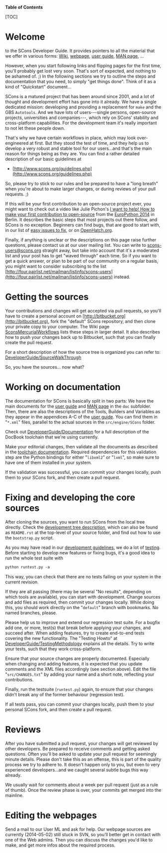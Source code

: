 **Table of Contents**

[TOC]

# Welcome

to the SCons Developer Guide. It provides pointers to all the material that we offer in various forms: [Wiki](http://www.scons.org/wiki), [webpage](http://www.scons.org), [user guide](http://www.scons.org/doc/production/HTML/scons-user.html), [MAN page](http://www.scons.org/doc/production/HTML/scons-man.html), ...

However, when you start following links and flipping pages for the first time, you'll probably get lost very soon. That's sort of expected, and nothing to be ashamed of. ;)
In the following sections we try to outline the steps and documentation that you need, to simply "get things done". Think of it as a kind of "Quickstart" document...

SCons is a matured project that has been around since 2001, and a lot of thought and development effort has gone into it already. We have a single dedicated mission: developing and providing a replacement for `make` and the GBS `Autotools`. And we have lots of users---single persons, open-source projects, universities and companies---, which rely on SCons' stability and cross-platform capabilities. For the development team it's really important to not let these people down.

That's why we have certain workflows in place, which may look over-engineered at first. But they stood the test of time, and they help us to develop a very robust and stable tool for our users...and that's the main reason for things being as they are. You can find a rather detailed description of our basic guidelines at

* [http://www.scons.org/guidelines.php](http://www.scons.org/guidelines.php)

So, please try to stick to our rules and be prepared to have a "long breath" when you're about to make larger changes, or during reviews of your pull requests. ;)

If this will be your first contribution to an open-source project ever, you might want to check out a video like Julie Pichon's [I want to help! How to make your first contribution to open-source](http://pyvideo.org/video/2988/i-want-to-help-how-to-make-your-first-contributi) from the [EuroPython 2014](https://ep2014.europython.eu/) in Berlin. It describes the basic steps that most projects out there follow, and SCons is no exception. Beginners can find bugs, that are good to start with, in our list of [easy issues to fix](EasyIssuesToFix), or on [OpenHatch.org](http://openhatch.org/projects/SCons).

Finally, if anything is unclear or the descriptions on this page raise further questions, please contact us at our user mailing list. You can write to [scons-users@scons.org](mailto:scons-users@scons.org) straight away, but take into account that it's a moderated list and your post has to get "waved through" each time. So if you want to get a quick answer, or plan to be part of our community on a regular basis, you might want to consider subscribing to the list [http://four.pairlist.net/mailman/listinfo/scons-users](http://four.pairlist.net/mailman/listinfo/scons-users) instead.


# Getting the sources

Your contributions and changes will get accepted via pull requests, so you'll have to create a personal account on [http://bitbucket.org](http://bitbucket.org), fork the "default" SCons repository, and then clone your private copy to your computer.
The Wiki page [SconsMercurialWorkflows](../SconsMercurialWorkflows) lists these steps in larger detail. It also describes how to push your changes back up to Bitbucket, such that you can finally create the pull request.

For a short description of how the source tree is organized you can refer to: [DeveloperGuide/SourceWalkThrough](SourceWalkThrough)

So, you have the sources... now what?


# Working on documentation

The documentation for SCons is basically split in two parts: We have the main documents for the [user guide](http://www.scons.org/doc/production/HTML/scons-user.html) and [MAN page](http://www.scons.org/doc/production/HTML/scons-man.html) in the `doc` subfolder. Then, there are also the descriptions of the Tools, Builders and Variables as they appear in the appendices A-C of the [user guide](http://www.scons.org/doc/production/HTML/scons-user.html). You can find them in "`*.xml`" files, parallel to the actual sources in the `src/engine/SCons` folder.

Check out [DeveloperGuide/Documentation](Documentation) for a full description of the DocBook toolchain that we're using currently.

Make your editorial changes, then validate all the documents as described in the [toolchain documentation](Documentation). Required dependencies for this validation step are the Python bindings for either "`libxml2`" or "`lxml`", so make sure to have one of them installed in your system.

If the validation was successful, you can commit your changes locally, push them to your SCons fork, and then create a pull request.


# Fixing and developing the core sources

After cloning the sources, you want to run SCons from the local tree directly. Check the [development tree description](https://bitbucket.org/scons/scons), which can also be found as `README.rst` at the top-level of your source folder, and find out how to use the `bootstrap.py` script.

As you may have read in our [development guidelines](http://www.scons.org/guidelines.php), we do a lot of [testing](TestingMethodology). Before starting to develop new features or fixing bugs, it's a good idea to run the whole test suite with

```txt
python runtest.py -a
```

This way, you can check that there are no tests failing on your system in the current revision.

If they are all passing (there may be several "No results", depending on which tools are available), you can start with development. Change sources and add files as required, then commit your changes locally. While doing this, you should work directly on the "`default`" branch with bookmarks. No named branches, please.

Please help us to improve and extend our regression test suite. For a bugfix add one, or more, test(s) that break before applying your changes, and succeed after. When adding features, try to create end-to-end tests covering the new functionality. The "Testing Howto" at [DeveloperGuide/TestingMethodology](TestingMethodology) explains all the details. Try to write your tests, such that they work cross-platform.

Ensure that your source changes are properly documented. Especially when changing and adding features, it is expected that you update comments and the XML files accordingly (see section above).  Edit the file "`src/CHANGES.txt`" by adding your name and a short note, reflecting your contributions.

Finally, run the testsuite (`runtest.py`) again, to ensure that your changes didn't break any of the former behaviour (regression test).

If all tests pass, you can commit your changes locally, push them to your personal SCons fork, and then create a pull request.


# Reviews

After you have submitted a pull request, your changes will get reviewed by other developers. Be prepared to receive comments and getting asked questions. Often you'll be asked to update your pull request for seemingly minute details. Please don't take this as an offense, this is part of the quality process we try to adhere to. It doesn't happen only to you, but even to very experienced developers...and we caught several subtle bugs this way already.

We usually wait for comments about a week per pull request (just as a rule of thumb). Once the review phase is over, your commits get merged into the mainline.


# Editing the webpages

Send a mail to our User ML and ask for help. Our webpage sources are currently (2014-05-02) still stuck in SVN, so you'll better get in contact with one of the Web admins. Then you can discuss the changes you'd like to make, and get more infos about the required process.
